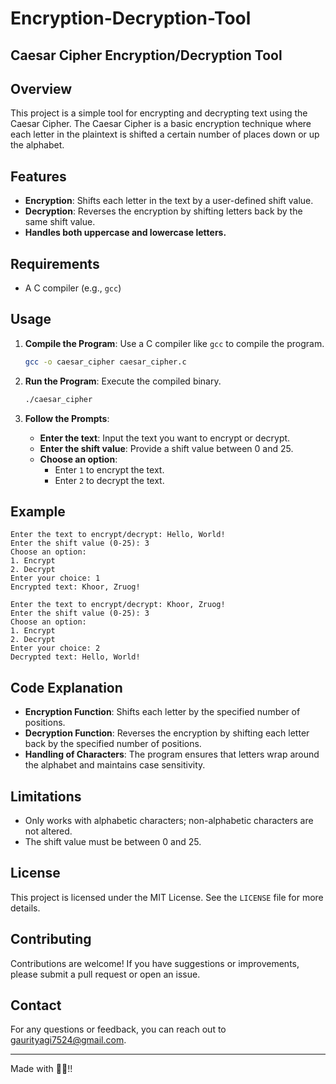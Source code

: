 # Encryption-Decryption-Tool
## Caesar Cipher Encryption/Decryption Tool

## Overview

This project is a simple tool for encrypting and decrypting text using the Caesar Cipher. The Caesar Cipher is a basic encryption technique where each letter in the plaintext is shifted a certain number of places down or up the alphabet.

## Features

- **Encryption**: Shifts each letter in the text by a user-defined shift value.
- **Decryption**: Reverses the encryption by shifting letters back by the same shift value.
- **Handles both uppercase and lowercase letters.**

## Requirements

- A C compiler (e.g., `gcc`)

## Usage

1. **Compile the Program**:
   Use a C compiler like `gcc` to compile the program.

   ```sh
   gcc -o caesar_cipher caesar_cipher.c
   ```

2. **Run the Program**:
   Execute the compiled binary.

   ```sh
   ./caesar_cipher
   ```

3. **Follow the Prompts**:
   - **Enter the text**: Input the text you want to encrypt or decrypt.
   - **Enter the shift value**: Provide a shift value between 0 and 25.
   - **Choose an option**:
     - Enter `1` to encrypt the text.
     - Enter `2` to decrypt the text.

## Example

```text
Enter the text to encrypt/decrypt: Hello, World!
Enter the shift value (0-25): 3
Choose an option:
1. Encrypt
2. Decrypt
Enter your choice: 1
Encrypted text: Khoor, Zruog!

Enter the text to encrypt/decrypt: Khoor, Zruog!
Enter the shift value (0-25): 3
Choose an option:
1. Encrypt
2. Decrypt
Enter your choice: 2
Decrypted text: Hello, World!
```

## Code Explanation

- **Encryption Function**: Shifts each letter by the specified number of positions.
- **Decryption Function**: Reverses the encryption by shifting each letter back by the specified number of positions.
- **Handling of Characters**: The program ensures that letters wrap around the alphabet and maintains case sensitivity.

## Limitations

- Only works with alphabetic characters; non-alphabetic characters are not altered.
- The shift value must be between 0 and 25.

## License

This project is licensed under the MIT License. See the `LICENSE` file for more details.

## Contributing

Contributions are welcome! If you have suggestions or improvements, please submit a pull request or open an issue.

## Contact

For any questions or feedback, you can reach out to [gaurityagi7524@gmail.com](mailto:gaurityagi7524@gmail.com).

---
Made with 🤍💖!!
